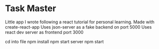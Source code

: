 # Task Master

Little app I wrote following a react tutorial for personal learning.
Made with create-react-app
Uses json-server as a fake backend on port 5000
Uses react dev server as frontend port 3000

cd into file 
npm install
npm start server
npm start